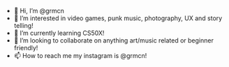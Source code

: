 - 👋 Hi, I’m @grmcn
- 👀 I’m interested in video games, punk music, photography, UX and story telling!
- 🌱 I’m currently learning CS50X!
- 💞️ I’m looking to collaborate on anything art/music related or beginner friendly!
- 📫 How to reach me my instagram is @grmcn!
<!---
grmcn/grmcn is a ✨ special ✨ repository because its `README.md` (this file) appears on your GitHub profile.
You can click the Preview link to take a look at your changes.
--->
